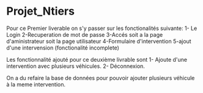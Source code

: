 # Projet_Ntiers
Pour ce Premier liverable on s'y passer sur les fonctionalités suivante: 
1- Le Login 
2-Recuperation de mot de passe 
3-Accés soit a la page d'aministrateur soit la page utilisateur
4-Formulaire d'intervention 
5-ajout d'une intervension (fonctionalité incomplete) 



Les fonctionnalité ajouté pour ce deuxième livrable sont
1- Ajoute d'une intervention avec plusieurs véhicules.
2- Déconnexion.

On a du refaire la base de données pour pouvoir ajouter plusieurs véhicule à la meme intervention.

